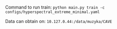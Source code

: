 Command to run train:
`python main.py train -c configs/hyperspectral_extreme_minimal.yaml`

Data can obtain on:
`10.127.0.44:/data/muzyka/CAVE`
